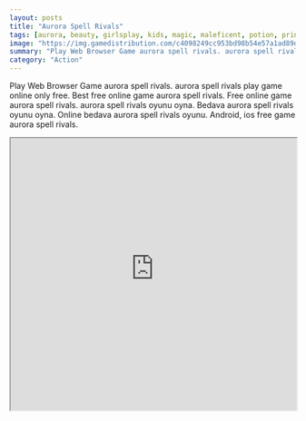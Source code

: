 ```yaml
---
layout: posts
title: "Aurora Spell Rivals"
tags: [aurora, beauty, girlsplay, kids, magic, maleficent, potion, princess, rivals, skills, slack, sneaky, spell, sleeping, free, online, games, oyna, game, free, games, play, play, games]
image: "https://img.gamedistribution.com/c4098249cc953bd98b54e57a1ad89d12.jpg"
summary: "Play Web Browser Game aurora spell rivals. aurora spell rivals play game online only free. Best free online game aurora spell rivals. Free online game aurora spell rivals. aurora spell rivals oyunu oyna. Bedava aurora spell rivals oyunu oyna. Online bedava aurora spell rivals oyunu. Android, ios free game aurora spell rivals."
category: "Action"
---
```


Play Web Browser Game aurora spell rivals. aurora spell rivals play game online only free. Best free online game aurora spell rivals. Free online game aurora spell rivals. aurora spell rivals oyunu oyna. Bedava aurora spell rivals oyunu oyna. Online bedava aurora spell rivals oyunu. Android, ios free game aurora spell rivals.

<iframe width="100%" height="480px;" src="https://flash.gamedistribution.com?game=c4098249cc953bd98b54e57a1ad89d12"></iframe>